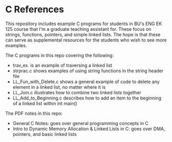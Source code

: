 # C References
This repository includes example C programs for students in BU's ENG EK 125 course that I'm a graduate teaching assistant for. These focus on strings, functions, pointers, and simple linked lists. The hope is that these can serve as supplemental resources for the students who wish to see more examples.


The C programs in this repo covering the following:

- trav_ex. is an example of traversing a linked list
- strprac.c shows examples of using string functions in the string header file
- LL_Fun_with_Delete.c shows a general example of code to delete any element in a linked list, no matter where it is
- LL_Join.c illustrates how to combine two linked lists together
- LL_Add_to_Beginning.c describes how to add an item to the beginning of a linked list within int main()

The PDF notes in this repo:

- General C Notes: goes over general programming concepts in C
- Intro to Dynamic Memory Allocation & Linked Lists in C: goes over DMA, pointers, and basic linked lists
